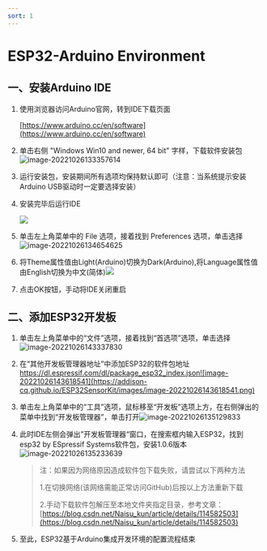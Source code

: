 ```yaml
---
sort: 1
---
```


# ESP32-Arduino Environment

## 一、安装Arduino IDE

1. 使用浏览器访问Arduino官网，转到IDE下载页面

   [https://www.arduino.cc/en/software](https://www.arduino.cc/en/software)

2. 单击右侧 "Windows Win10 and newer, 64 bit" 字样，下载软件安装包![image-20221026133357614](https://addison-cq.github.io/ESP32SensorKit/images/image-20221026133357614.png)

3. 运行安装包，安装期间所有选项均保持默认即可（注意：当系统提示安装Arduino USB驱动时一定要选择安装）

4. 安装完毕后运行IDE

   ![](https://addison-cq.github.io/ESP32SensorKit/images/image-20221026134401687.png)

5. 单击左上角菜单中的 File 选项，接着找到 Preferences 选项，单击选择![image-20221026134654625](https://addison-cq.github.io/ESP32SensorKit/images/image-20221026134654625.png)

6. 将Theme属性值由Light(Arduino)切换为Dark(Arduino),将Language属性值由English切换为中文(简体)![](https://addison-cq.github.io/ESP32SensorKit/images/image-20221026142848187.png)

7. 点击OK按钮，手动将IDE关闭重启

## 二、添加ESP32开发板

1. 单击左上角菜单中的“文件”选项，接着找到“首选项”选项，单击选择![image-20221026143337830](https://addison-cq.github.io/ESP32SensorKit/images/image-20221026143337830.png)

2. 在“其他开发板管理器地址”中添加ESP32的软件包地址   https://dl.espressif.com/dl/package_esp32_index.json![image-20221026143618541](https://addison-cq.github.io/ESP32SensorKit/images/image-20221026143618541.png)

3. 单击左上角菜单中的“工具”选项，鼠标移至“开发板”选项上方，在右侧弹出的菜单中找到“开发板管理器”，单击打开![image-20221026135129833](https://addison-cq.github.io/ESP32SensorKit/images/image-20221026135129833.png)

4. 此时IDE左侧会弹出”开发板管理器“窗口，在搜索框内输入ESP32，找到esp32 by ESpressif Systems软件包，安装1.0.6版本![image-20221026135233639](https://addison-cq.github.io/ESP32SensorKit/images/image-20221026135233639.png)           

   > 注：如果因为网络原因造成软件包下载失败，请尝试以下两种方法
   >
   > 1.在切换网络(该网络需能正常访问GitHub)后按以上方法重新下载
   >
   > 2.手动下载软件包解压至本地文件夹指定目录，参考文章：[https://blog.csdn.net/Naisu_kun/article/details/114582503](https://blog.csdn.net/Naisu_kun/article/details/114582503)

5. 至此，ESP32基于Arduino集成开发环境的配置流程结束
